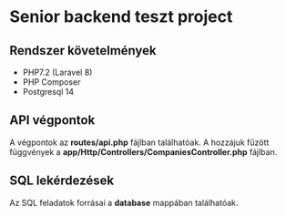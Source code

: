 # Senior backend teszt project

## Rendszer követelmények
- PHP7.2 (Laravel 8)
- PHP Composer
- Postgresql 14

## API végpontok

A végpontok az **routes/api.php** fájlban találhatóak. A hozzájuk fűzött függvények a **app/Http/Controllers/CompaniesController.php** fájlban.

## SQL lekérdezések
Az SQL feladatok forrásai a **database** mappában találhatóak.
